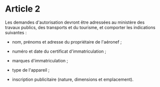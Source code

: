 # Article 2

Les demandes d'autorisation devront être adressées au ministère des travaux publics, des transports et du tourisme, et comporter les indications suivantes :

- nom, prénoms et adresse du propriétaire de l'aéronef ;

- numéro et date du certificat d'immatriculation ;

- marques d'immatriculation ;

- type de l'appareil ;

- inscription publicitaire (nature, dimensions et emplacement).
